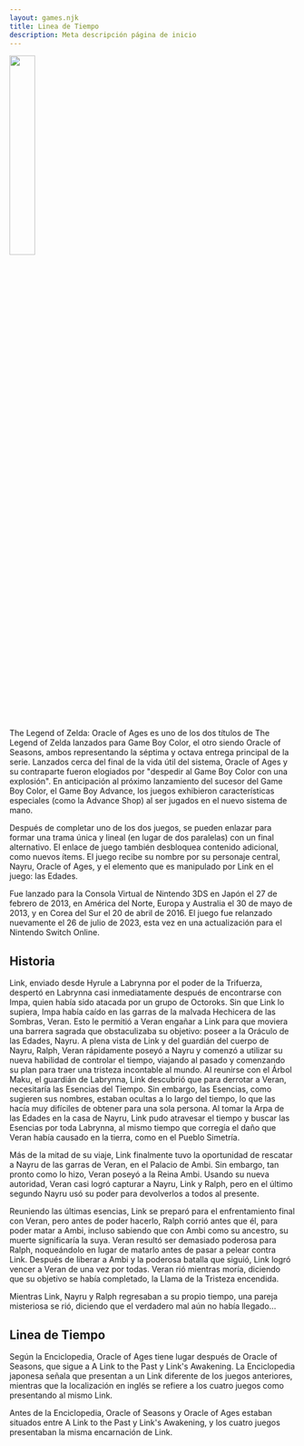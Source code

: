 ```yaml
---
layout: games.njk
title: Linea de Tiempo 
description: Meta descripción página de inicio
---
```

</p>
<img width="30%" src="/img/OOA.png">
</p>
<div class="container">
The Legend of Zelda: Oracle of Ages es uno de los dos títulos de The Legend of Zelda lanzados para Game Boy Color, el otro siendo Oracle of Seasons, ambos representando la séptima y octava entrega principal de la serie. Lanzados cerca del final de la vida útil del sistema, Oracle of Ages y su contraparte fueron elogiados por "despedir al Game Boy Color con una explosión". En anticipación al próximo lanzamiento del sucesor del Game Boy Color, el Game Boy Advance, los juegos exhibieron características especiales (como la Advance Shop) al ser jugados en el nuevo sistema de mano.
</p>
Después de completar uno de los dos juegos, se pueden enlazar para formar una trama única y lineal (en lugar de dos paralelas) con un final alternativo. El enlace de juego también desbloquea contenido adicional, como nuevos ítems. El juego recibe su nombre por su personaje central, Nayru, Oracle of Ages, y el elemento que es manipulado por Link en el juego: las Edades.
</p>
Fue lanzado para la Consola Virtual de Nintendo 3DS en Japón el 27 de febrero de 2013, en América del Norte, Europa y Australia el 30 de mayo de 2013, y en Corea del Sur el 20 de abril de 2016. El juego fue relanzado nuevamente el 26 de julio de 2023, esta vez en una actualización para el Nintendo Switch Online.
</p>
<h2>Historia</h2>
Link, enviado desde Hyrule a Labrynna por el poder de la Trifuerza, despertó en Labrynna casi inmediatamente después de encontrarse con Impa, quien había sido atacada por un grupo de Octoroks. Sin que Link lo supiera, Impa había caído en las garras de la malvada Hechicera de las Sombras, Veran. Esto le permitió a Veran engañar a Link para que moviera una barrera sagrada que obstaculizaba su objetivo: poseer a la Oráculo de las Edades, Nayru. A plena vista de Link y del guardián del cuerpo de Nayru, Ralph, Veran rápidamente poseyó a Nayru y comenzó a utilizar su nueva habilidad de controlar el tiempo, viajando al pasado y comenzando su plan para traer una tristeza incontable al mundo. Al reunirse con el Árbol Maku, el guardián de Labrynna, Link descubrió que para derrotar a Veran, necesitaría las Esencias del Tiempo. Sin embargo, las Esencias, como sugieren sus nombres, estaban ocultas a lo largo del tiempo, lo que las hacía muy difíciles de obtener para una sola persona. Al tomar la Arpa de las Edades en la casa de Nayru, Link pudo atravesar el tiempo y buscar las Esencias por toda Labrynna, al mismo tiempo que corregía el daño que Veran había causado en la tierra, como en el Pueblo Simetría.
</p>
Más de la mitad de su viaje, Link finalmente tuvo la oportunidad de rescatar a Nayru de las garras de Veran, en el Palacio de Ambi. Sin embargo, tan pronto como lo hizo, Veran poseyó a la Reina Ambi. Usando su nueva autoridad, Veran casi logró capturar a Nayru, Link y Ralph, pero en el último segundo Nayru usó su poder para devolverlos a todos al presente.
</p>
Reuniendo las últimas esencias, Link se preparó para el enfrentamiento final con Veran, pero antes de poder hacerlo, Ralph corrió antes que él, para poder matar a Ambi, incluso sabiendo que con Ambi como su ancestro, su muerte significaría la suya. Veran resultó ser demasiado poderosa para Ralph, noqueándolo en lugar de matarlo antes de pasar a pelear contra Link. Después de liberar a Ambi y la poderosa batalla que siguió, Link logró vencer a Veran de una vez por todas. Veran rió mientras moría, diciendo que su objetivo se había completado, la Llama de la Tristeza encendida.
</p>
Mientras Link, Nayru y Ralph regresaban a su propio tiempo, una pareja misteriosa se rió, diciendo que el verdadero mal aún no había llegado...
</p>
<h2>Linea de Tiempo</h2>
Según la Enciclopedia, Oracle of Ages tiene lugar después de Oracle of Seasons, que sigue a A Link to the Past y Link's Awakening. La Enciclopedia japonesa señala que presentan a un Link diferente de los juegos anteriores, mientras que la localización en inglés se refiere a los cuatro juegos como presentando al mismo Link.
</p>
Antes de la Enciclopedia, Oracle of Seasons y Oracle of Ages estaban situados entre A Link to the Past y Link's Awakening, y los cuatro juegos presentaban la misma encarnación de Link.
</p>
</div>